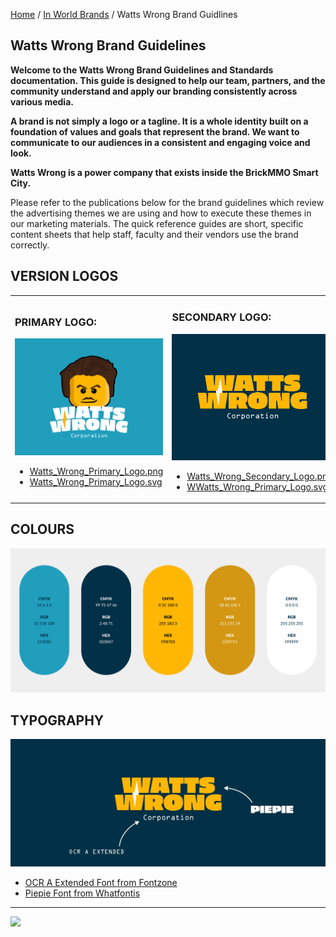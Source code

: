<style>@import url("//readme.codeadam.ca/readme.css");</style>

[Home](/) / [In World Brands](/world) / Watts Wrong Brand Guidlines

## Watts Wrong Brand Guidelines

**Welcome to the Watts Wrong Brand Guidelines and Standards documentation. This guide is designed to help our team, partners, and the community understand and apply our branding consistently across various media.**

**A brand is not simply a logo or a tagline. It is a whole identity built on a foundation of values and goals that represent the brand. We want to communicate to our audiences in a consistent and engaging voice and look.**

**Watts Wrong is a power company that exists inside the BrickMMO Smart City.**

Please refer to the publications below for the brand guidelines which review the advertising themes we are using and how to execute these themes in our marketing materials. The quick reference guides are short, specific content sheets that help staff, faculty and their vendors use the brand correctly.

## VERSION LOGOS

<table>
<tr>
<td width="50%">

<h3>PRIMARY LOGO:</h3>
<img src="/watts/png/Watts_Wrong_Primary_Logo.png">
<ul>
<li><a href="/watts/png/Watts_Wrong_Primary_Logo.png" download>Watts_Wrong_Primary_Logo.png</a></li>
<li><a href="/watts/svg/Watts_Wrong_Primary_Logo.svg" download>Watts_Wrong_Primary_Logo.svg</a></li>
</ul>

</td>
<td width="50%">

<h3>SECONDARY LOGO:</h3>
<img src="/watts/png/Watts_Wrong_Secondary_Logo.png">
<ul>
<li><a href="/watts/png/Watts_Wrong_Secondary_Logo.png" download>Watts_Wrong_Secondary_Logo.png</a></li>
<li><a href="/watts/svg/Watts_Wrong_Primary_Logo.svg" download>WWatts_Wrong_Primary_Logo.svg</a></li>
</ul>

</td>
</tr>
</table>

## COLOURS

<img src="/watts/colours/Watts_Wrong_Colours.jpg">

## TYPOGRAPHY

<img src="/watts/images/Watts_Wrong_Typography.jpg">

- <a href="https://fontzone.net/font-details/ocr-a-extended" target="_blank">OCR A Extended Font from Fontzone</a>
- <a href="https://www.whatfontis.com/NFC_Piepie-Regular.font)" target="_blank"> Piepie Font from Whatfontis</a>

---

<a href="https://brickmmo.com">
<img src="https://brickmmo.com/images/brickmmo-logo-horizontal.jpg" width="100">
</a>
